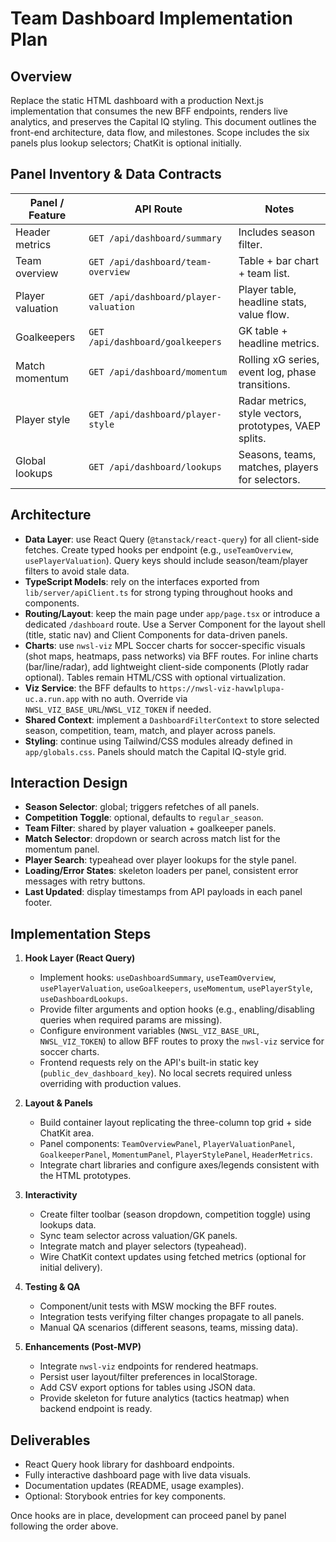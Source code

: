 # Team Dashboard Implementation Plan

## Overview

Replace the static HTML dashboard with a production Next.js implementation that consumes the new BFF endpoints, renders live analytics, and preserves the Capital IQ styling. This document outlines the front-end architecture, data flow, and milestones. Scope includes the six panels plus lookup selectors; ChatKit is optional initially.

## Panel Inventory & Data Contracts

| Panel / Feature | API Route | Notes |
|-----------------|-----------|-------|
| Header metrics | `GET /api/dashboard/summary` | Includes season filter. |
| Team overview | `GET /api/dashboard/team-overview` | Table + bar chart + team list. |
| Player valuation | `GET /api/dashboard/player-valuation` | Player table, headline stats, value flow. |
| Goalkeepers | `GET /api/dashboard/goalkeepers` | GK table + headline metrics. |
| Match momentum | `GET /api/dashboard/momentum` | Rolling xG series, event log, phase transitions. |
| Player style | `GET /api/dashboard/player-style` | Radar metrics, style vectors, prototypes, VAEP splits. |
| Global lookups | `GET /api/dashboard/lookups` | Seasons, teams, matches, players for selectors. |

## Architecture

- **Data Layer**: use React Query (`@tanstack/react-query`) for all client-side fetches. Create typed hooks per endpoint (e.g., `useTeamOverview`, `usePlayerValuation`). Query keys should include season/team/player filters to avoid stale data.
- **TypeScript Models**: rely on the interfaces exported from `lib/server/apiClient.ts` for strong typing throughout hooks and components.
- **Routing/Layout**: keep the main page under `app/page.tsx` or introduce a dedicated `/dashboard` route. Use a Server Component for the layout shell (title, static nav) and Client Components for data-driven panels.
- **Charts**: use `nwsl-viz` MPL Soccer charts for soccer-specific visuals (shot maps, heatmaps, pass networks) via BFF routes. For inline charts (bar/line/radar), add lightweight client-side components (Plotly radar optional). Tables remain HTML/CSS with optional virtualization.
- **Viz Service**: the BFF defaults to `https://nwsl-viz-havwlplupa-uc.a.run.app` with no auth. Override via `NWSL_VIZ_BASE_URL`/`NWSL_VIZ_TOKEN` if needed.
- **Shared Context**: implement a `DashboardFilterContext` to store selected season, competition, team, match, and player across panels.
- **Styling**: continue using Tailwind/CSS modules already defined in `app/globals.css`. Panels should match the Capital IQ-style grid.

## Interaction Design

- **Season Selector**: global; triggers refetches of all panels.
- **Competition Toggle**: optional, defaults to `regular_season`.
- **Team Filter**: shared by player valuation + goalkeeper panels.
- **Match Selector**: dropdown or search across match list for the momentum panel.
- **Player Search**: typeahead over player lookups for the style panel.
- **Loading/Error States**: skeleton loaders per panel, consistent error messages with retry buttons.
- **Last Updated**: display timestamps from API payloads in each panel footer.

## Implementation Steps

1. **Hook Layer (React Query)**
   - Implement hooks: `useDashboardSummary`, `useTeamOverview`, `usePlayerValuation`, `useGoalkeepers`, `useMomentum`, `usePlayerStyle`, `useDashboardLookups`.
   - Provide filter arguments and option hooks (e.g., enabling/disabling queries when required params are missing).
   - Configure environment variables (`NWSL_VIZ_BASE_URL`, `NWSL_VIZ_TOKEN`) to allow BFF routes to proxy the `nwsl-viz` service for soccer charts.
   - Frontend requests rely on the API's built-in static key (`public_dev_dashboard_key`). No local secrets required unless overriding with production values.

2. **Layout & Panels**
   - Build container layout replicating the three-column top grid + side ChatKit area.
   - Panel components: `TeamOverviewPanel`, `PlayerValuationPanel`, `GoalkeeperPanel`, `MomentumPanel`, `PlayerStylePanel`, `HeaderMetrics`.
   - Integrate chart libraries and configure axes/legends consistent with the HTML prototypes.

3. **Interactivity**
   - Create filter toolbar (season dropdown, competition toggle) using lookups data.
   - Sync team selector across valuation/GK panels.
   - Integrate match and player selectors (typeahead).
   - Wire ChatKit context updates using fetched metrics (optional for initial delivery).

4. **Testing & QA**
   - Component/unit tests with MSW mocking the BFF routes.
   - Integration tests verifying filter changes propagate to all panels.
   - Manual QA scenarios (different seasons, teams, missing data).

5. **Enhancements (Post-MVP)**
   - Integrate `nwsl-viz` endpoints for rendered heatmaps.
   - Persist user layout/filter preferences in localStorage.
   - Add CSV export options for tables using JSON data.
   - Provide skeleton for future analytics (tactics heatmap) when backend endpoint is ready.

## Deliverables

- React Query hook library for dashboard endpoints.
- Fully interactive dashboard page with live data visuals.
- Documentation updates (README, usage examples).
- Optional: Storybook entries for key components.

Once hooks are in place, development can proceed panel by panel following the order above.
